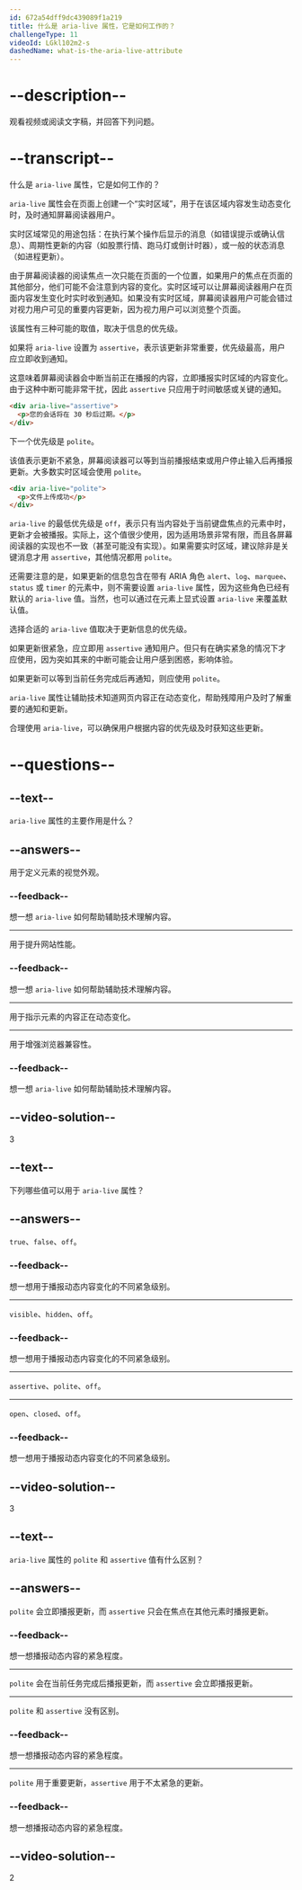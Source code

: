```yaml
---
id: 672a54dff9dc439089f1a219
title: 什么是 aria-live 属性，它是如何工作的？
challengeType: 11
videoId: LGkl102m2-s
dashedName: what-is-the-aria-live-attribute
---
```


# --description--

观看视频或阅读文字稿，并回答下列问题。

# --transcript--

什么是 `aria-live` 属性，它是如何工作的？

`aria-live` 属性会在页面上创建一个“实时区域”，用于在该区域内容发生动态变化时，及时通知屏幕阅读器用户。

实时区域常见的用途包括：在执行某个操作后显示的消息（如错误提示或确认信息）、周期性更新的内容（如股票行情、跑马灯或倒计时器），或一般的状态消息（如进程更新）。

由于屏幕阅读器的阅读焦点一次只能在页面的一个位置，如果用户的焦点在页面的其他部分，他们可能不会注意到内容的变化。实时区域可以让屏幕阅读器用户在页面内容发生变化时实时收到通知。如果没有实时区域，屏幕阅读器用户可能会错过对视力用户可见的重要内容更新，因为视力用户可以浏览整个页面。

该属性有三种可能的取值，取决于信息的优先级。

如果将 `aria-live` 设置为 `assertive`，表示该更新非常重要，优先级最高，用户应立即收到通知。

这意味着屏幕阅读器会中断当前正在播报的内容，立即播报实时区域的内容变化。由于这种中断可能非常干扰，因此 `assertive` 只应用于时间敏感或关键的通知。

```html
<div aria-live="assertive">
  <p>您的会话将在 30 秒后过期。</p>
</div>
```

下一个优先级是 `polite`。

该值表示更新不紧急，屏幕阅读器可以等到当前播报结束或用户停止输入后再播报更新。大多数实时区域会使用 `polite`。

```html
<div aria-live="polite">
  <p>文件上传成功</p>
</div>
```

`aria-live` 的最低优先级是 `off`，表示只有当内容处于当前键盘焦点的元素中时，更新才会被播报。实际上，这个值很少使用，因为适用场景非常有限，而且各屏幕阅读器的实现也不一致（甚至可能没有实现）。如果需要实时区域，建议除非是关键消息才用 `assertive`，其他情况都用 `polite`。

还需要注意的是，如果更新的信息包含在带有 ARIA 角色 `alert`、`log`、`marquee`、`status` 或 `timer` 的元素中，则不需要设置 `aria-live` 属性，因为这些角色已经有默认的 `aria-live` 值。当然，也可以通过在元素上显式设置 `aria-live` 来覆盖默认值。

选择合适的 `aria-live` 值取决于更新信息的优先级。

如果更新很紧急，应立即用 `assertive` 通知用户。但只有在确实紧急的情况下才应使用，因为突如其来的中断可能会让用户感到困惑，影响体验。

如果更新可以等到当前任务完成后再通知，则应使用 `polite`。

`aria-live` 属性让辅助技术知道网页内容正在动态变化，帮助残障用户及时了解重要的通知和更新。

合理使用 `aria-live`，可以确保用户根据内容的优先级及时获知这些更新。

# --questions--

## --text--

`aria-live` 属性的主要作用是什么？

## --answers--

用于定义元素的视觉外观。

### --feedback--

想一想 `aria-live` 如何帮助辅助技术理解内容。

---

用于提升网站性能。

### --feedback--

想一想 `aria-live` 如何帮助辅助技术理解内容。

---

用于指示元素的内容正在动态变化。

---

用于增强浏览器兼容性。

### --feedback--

想一想 `aria-live` 如何帮助辅助技术理解内容。

## --video-solution--

3

## --text--

下列哪些值可以用于 `aria-live` 属性？

## --answers--

`true`、`false`、`off`。

### --feedback--

想一想用于播报动态内容变化的不同紧急级别。

---

`visible`、`hidden`、`off`。

### --feedback--

想一想用于播报动态内容变化的不同紧急级别。

---

`assertive`、`polite`、`off`。

---

`open`、`closed`、`off`。

### --feedback--

想一想用于播报动态内容变化的不同紧急级别。

## --video-solution--

3

## --text--

`aria-live` 属性的 `polite` 和 `assertive` 值有什么区别？

## --answers--

`polite` 会立即播报更新，而 `assertive` 只会在焦点在其他元素时播报更新。

### --feedback--

想一想播报动态内容的紧急程度。

---

`polite` 会在当前任务完成后播报更新，而 `assertive` 会立即播报更新。

---

`polite` 和 `assertive` 没有区别。

### --feedback--

想一想播报动态内容的紧急程度。

---

`polite` 用于重要更新，`assertive` 用于不太紧急的更新。

### --feedback--

想一想播报动态内容的紧急程度。

## --video-solution--

2


